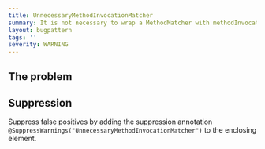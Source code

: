 ```yaml
---
title: UnnecessaryMethodInvocationMatcher
summary: It is not necessary to wrap a MethodMatcher with methodInvocation().
layout: bugpattern
tags: ''
severity: WARNING
---
```


<!--
*** AUTO-GENERATED, DO NOT MODIFY ***
To make changes, edit the @BugPattern annotation or the explanation in docs/bugpattern.
-->


## The problem


## Suppression
Suppress false positives by adding the suppression annotation `@SuppressWarnings("UnnecessaryMethodInvocationMatcher")` to the enclosing element.
